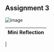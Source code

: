 ## Assignment 3

![image](https://github.com/user-attachments/assets/7b8805b1-7745-461b-8514-5a7641d0f281)

|                              **Mini Reflection**                                      |
|---------------------------------------------------------------------------------------|
|
